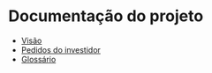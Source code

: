 # Documentação do projeto

- [Visão](visao.md)
- [Pedidos do investidor](pedidoInvestidor.md)
- [Glossário](glossario.md)